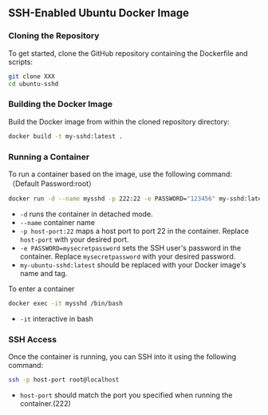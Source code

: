 ## SSH-Enabled Ubuntu Docker Image

### Cloning the Repository

To get started, clone the GitHub repository containing the Dockerfile and scripts:

```bash
git clone XXX
cd ubuntu-sshd
```

### Building the Docker Image

Build the Docker image from within the cloned repository directory:

```bash
docker build -t my-sshd:latest .
```

### Running a Container

To run a container based on the image, use the following command:
（Default Password:root）
```bash
docker run -d --name mysshd -p 222:22 -e PASSWORD="123456" my-sshd:latest 
```
- `-d` runs the container in detached mode.
- `--name` container name
- `-p host-port:22` maps a host port to port 22 in the container. Replace `host-port` with your desired port.
- `-e PASSWORD=mysecretpassword` sets the SSH user's password in the container. Replace `mysecretpassword` with your desired password.
- `my-ubuntu-sshd:latest` should be replaced with your Docker image's name and tag.

To enter a container 
```bash
docker exec -it mysshd /bin/bash
```
- `-it` interactive in bash

### SSH Access

Once the container is running, you can SSH into it using the following command:

```bash
ssh -p host-port root@localhost
```

- `host-port` should match the port you specified when running the container.(222)

